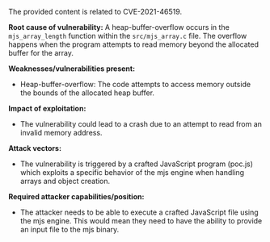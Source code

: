 The provided content is related to CVE-2021-46519.

**Root cause of vulnerability:**
A heap-buffer-overflow occurs in the `mjs_array_length` function within the `src/mjs_array.c` file. The overflow happens when the program attempts to read memory beyond the allocated buffer for the array.

**Weaknesses/vulnerabilities present:**
- Heap-buffer-overflow: The code attempts to access memory outside the bounds of the allocated heap buffer.

**Impact of exploitation:**
- The vulnerability could lead to a crash due to an attempt to read from an invalid memory address.

**Attack vectors:**
- The vulnerability is triggered by a crafted JavaScript program (poc.js) which exploits a specific behavior of the mjs engine when handling arrays and object creation.

**Required attacker capabilities/position:**
- The attacker needs to be able to execute a crafted JavaScript file using the mjs engine. This would mean they need to have the ability to provide an input file to the mjs binary.